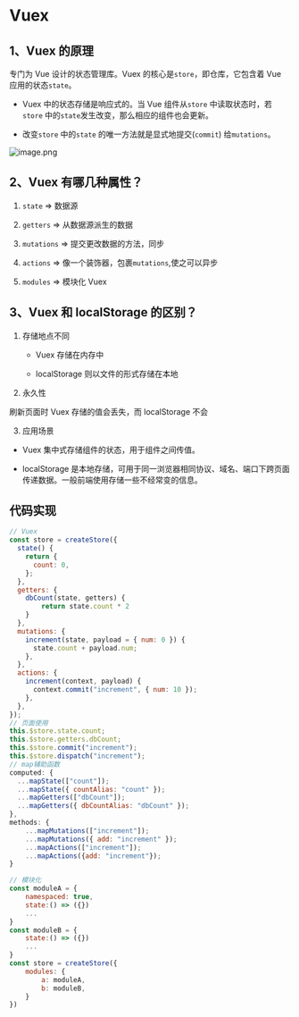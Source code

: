 # Vuex

## 1、Vuex 的原理

专门为 Vue 设计的状态管理库。Vuex 的核心是`store`，即仓库，它包含着 Vue 应用的状态`state`。

- Vuex 中的状态存储是响应式的。当 Vue 组件从`store` 中读取状态时，若`store` 中的`state`发生改变，那么相应的组件也会更新。

- 改变`store` 中的`state` 的唯一方法就是显式地提交(`commit`) 给`mutations`。

![image.png](https://p3-juejin.byteimg.com/tos-cn-i-k3u1fbpfcp/edaa07ce4b9a41ee975fd81ee8c3268f~tplv-k3u1fbpfcp-watermark.image?)

## 2、Vuex 有哪几种属性？

1. `state` => 数据源

2. `getters` => 从数据源派生的数据

3. `mutations` => 提交更改数据的方法，同步

4. `actions` => 像一个装饰器，包裹`mutations`,使之可以异步

5. `modules` => 模块化 Vuex

## 3、Vuex 和 localStorage 的区别？

1. 存储地点不同

   - Vuex 存储在内存中

   - localStorage 则以文件的形式存储在本地

2. 永久性

刷新页面时 Vuex 存储的值会丢失，而 localStorage 不会

3. 应用场景

- Vuex 集中式存储组件的状态，用于组件之间传值。

- localStorage 是本地存储，可用于同一浏览器相同协议、域名、端口下跨页面传递数据。一般前端使用存储一些不经常变的信息。

## 代码实现

```javascript
// Vuex
const store = createStore({
  state() {
    return {
      count: 0,
    };
  },
  getters: {
    dbCount(state, getters) {
        return state.count * 2
    }
  },
  mutations: {
    increment(state, payload = { num: 0 }) {
      state.count + payload.num;
    },
  },
  actions: {
    increment(context, payload) {
      context.commit("increment", { num: 10 });
    },
  },
});
// 页面使用
this.$store.state.count;
this.$store.getters.dbCount;
this.$store.commit("increment");
this.$store.dispatch("increment");
// map辅助函数
computed: {
  ...mapState(["count"]);
  ...mapState({ countAlias: "count" });
  ...mapGetters(["dbCount"]);
  ...mapGetters({ dbCountAlias: "dbCount" });
},
methods: {
    ...mapMutations(["increment"]);
    ...mapMutations({ add: "increment" });
    ...mapActions(["increment"]);
    ...mapActions({add: "increment"});
}

// 模块化
const moduleA = {
    namespaced: true,
    state:() => ({})
    ...
}
const moduleB = {
    state:() => ({})
    ...
}
const store = createStore({
    modules: {
        a: moduleA,
        b: moduleB,
    }
})
```
